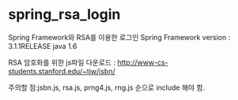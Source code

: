 # spring_rsa_login
Spring Framework와 RSA를 이용한 로그인
Spring Framework version : 3.1.1RELEASE
java 1.6

RSA 암호화를 위한 js파일 다운로드 : http://www-cs-students.stanford.edu/~tjw/jsbn/

주의할 점:jsbn.js, rsa.js, prng4.js, rng.js 순으로 include 해야 함.
